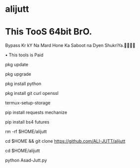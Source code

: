 # alijutt 
# This TooS 64bit BrO.


Bypass Kr kY Na Mard Hone Ka Saboot na Dyen ShukriYa.🤷🏻‍♂🥵

• This tools is Paid 

pkg update

pkg upgrade

pkg install python

pkg install git curl openssl

termux-setup-storage

pip install requests mechanize

pip install bs4 futures

rm -rf $HOME/alijutt

cd $HOME && git clone https://github.com/ALI-JUTT/alijutt

cd $HOME/alijutt

python Asad-Jutt.py
